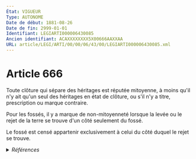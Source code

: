 ```yaml
---
État: VIGUEUR
Type: AUTONOME
Date de début: 1881-08-26
Date de fin: 2999-01-01
Identifiant: LEGIARTI000006430085
Ancien identifiant: ACAXXXXXXXX5X00666AAXXAA
URL: article/LEGI/ARTI/00/00/06/43/00/LEGIARTI000006430085.xml
---
```


<h1>Article 666</h1>

Toute clôture qui sépare des héritages est réputée mitoyenne, à moins qu'il n'y
ait qu'un seul des héritages en état de clôture, ou s'il n'y a titre,
prescription ou marque contraire.<br />

Pour les fossés, il y a marque de non-mitoyenneté lorsque la levée ou le rejet
de la terre se trouve d'un côté seulement du fossé.<br />

Le fossé est censé appartenir exclusivement à celui du côté duquel le rejet se
trouve.


<details>
  <summary><em>Références</em></summary>

  <h2>Références faites par l'article</h2>
  
  <ul>
    <li>
      CODIFICATION source Loi 1804-01-31
    </li>
    <li>
      CREATION source Loi 1804-01-31 promulguée le 10 février 1804
    </li>
  </ul>
</details>
